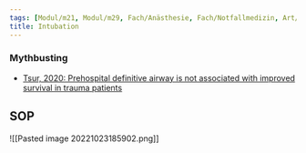 ```yaml
---
tags: [Modul/m21, Modul/m29, Fach/Anästhesie, Fach/Notfallmedizin, Art/Intervention]
title: Intubation
---
```

### Mythbusting
- [Tsur, 2020: Prehospital definitive airway is not associated with improved survival in trauma patients](https://journals.lww.com/jtrauma/Abstract/2020/08002/Prehospital_definitive_airway_is_not_associated.35.aspx)

## SOP
![[Pasted image 20221023185902.png]]
